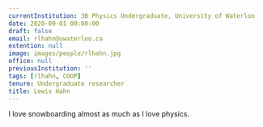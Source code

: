 ```yaml
---
currentInstitution: 3B Physics Undergraduate, University of Waterloo
date: 2020-09-01 00:00:00
draft: false
email: rlhahn@uwaterloo.ca
extention: null
image: images/people/rlhahn.jpg
office: null
previousInstitution: ''
tags: [rlhahn, COOP]
tenure: Undergraduate researcher
title: Lewis Hahn
---
```

I love snowboarding almost as much as I love physics. 